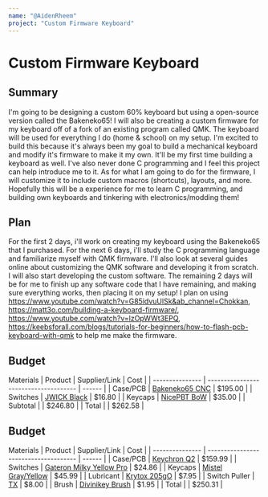 ```yaml
---
name: "@AidenRheem"
project: "Custom Firmware Keyboard"
---
```


# Custom Firmware Keyboard

## Summary
I'm going to be designing a custom 60% keyboard but using a open-source version called the Bakeneko65! I will also be creating a custom firmware for my keyboard off of a fork of an existing program called QMK. The keyboard will be used for everything I do (home & school) on my setup. I'm excited to build this because it's always been my goal to build a mechanical keyboard and modify it's firmware to make it my own. It'll be my first time building a keyboard as well. I've also never done C programming and I feel this project can help introduce me to it. As for what I am going to do for the firmware, I will customize it to include custom macros (shortcuts), layouts, and more. Hopefully this will be a experience for me to learn C programming, and building own keyboards and tinkering with electronics/modding them!

## Plan
For the first 2 days, i'll work on creating my keyboard using the Bakeneko65 that I purchased. For the next 6 days, i'll study the C programming language and familiarize myself with QMK firmware. I'll also look at several guides online about customizing the QMK software and developing it from scratch. I will also start developing the custom software. The remaining 2 days will be for me to finish up any software code that I have remaining, and making sure everything works, then placing it on my setup! I plan on using https://www.youtube.com/watch?v=G85idvuUlSk&ab_channel=Chokkan, https://matt3o.com/building-a-keyboard-firmware/, https://www.youtube.com/watch?v=lzOpWWt3EPQ, https://keebsforall.com/blogs/tutorials-for-beginners/how-to-flash-pcb-keyboard-with-qmk to help me make the firmware.


## Budget
Materials
| Product         | Supplier/Link                         | Cost   |
| --------------- | ------------------------------------- | ------ |
| Case/PCB        | [Bakeneko65 CNC](https://cannonkeys.com/products/bakeneko65-cnc?variant=40818420023407) | $195.00 |
| Switches        | [JWICK Black](https://cannonkeys.com/products/jwick-black-linear-switch) | $16.80 |
| Keycaps         | [NicePBT BoW](https://cannonkeys.com/products/nicepbt-bow-bakeneko-kit) | $35.00 |
| Subtotal        |                                       | $246.80 |
| Total           |                                       | $262.58 |

## Budget
Materials
| Product         | Supplier/Link                         | Cost   |
| --------------- | ------------------------------------- | ------ |
| Case/PCB        | [Keychron Q2](https://mechanicalkeyboards.com/shop/index.php?l=product_detail&p=9160) | $159.99 |
| Switches        | [Gateron Milky Yellow Pro](https://divinikey.com/products/gateron-ks-3-milky-yellow-pro-linear-switches) | $24.86 |
| Keycaps         | [Mistel Gray/Yellow](https://www.amazon.com/dp/B08SW9JLZY) | $45.99 |
| Lubricant       | [Krytox 205gO](https://divinikey.com/products/205-grade-0-switch-lubricant) | $7.95 |
| Switch Puller   | [TX](https://divinikey.com/products/tx-switch-puller) | $8.00 |
| Brush           | [Divinikey Brush](https://divinikey.com/products/divinikey-brush) | $1.95 | 
| Total           |                                       | $250.31 |
